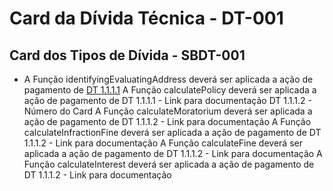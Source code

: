 # Card da Dívida Técnica - DT-001
## Card dos Tipos de Dívida  - SBDT-001

- A Função identifyingEvaluatingAddress deverá ser aplicada a ação de pagamento de [DT 1.1.1.1](https://docs.google.com/spreadsheets/d/1JMrKF7l_l-AtAMh8LuWJE0XIFX2sXh5dm7rnAr1OXF4/edit?usp=sharing)
A Função calculatePolicy deverá ser aplicada a ação de pagamento de DT 1.1.1.1 - Link para documentação
DT 1.1.1.2 - Número do Card
A Função calculateMoratorium deverá ser aplicada a ação de pagamento de DT 1.1.1.2 - Link para documentação
A Função calculateInfractionFine deverá ser aplicada a ação de pagamento de DT 1.1.1.2 - Link para documentação
A Função calculateFine deverá ser aplicada a ação de pagamento de DT 1.1.1.2 - Link para documentação
A Função calculateInterest deverá ser aplicada a ação de pagamento de DT 1.1.1.2 - Link para documentação